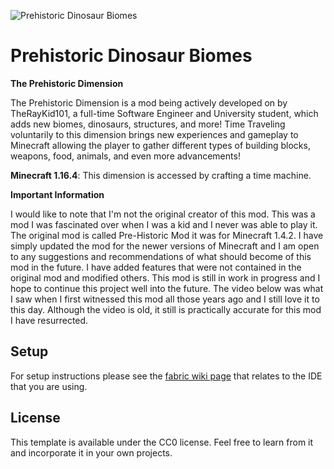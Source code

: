 ![Prehistoric Dinosaur Biomes](https://i.imgur.com/swtAp8X.png)

# Prehistoric Dinosaur Biomes

**The Prehistoric Dimension**

The Prehistoric Dimension is a mod being actively developed on by TheRayKid101, a full-time Software Engineer and University student, which adds new biomes, dinosaurs, structures, and more! Time Traveling voluntarily to this dimension brings new experiences and gameplay to Minecraft allowing the player to gather different types of building blocks, weapons, food, animals, and even more advancements!

**Minecraft 1.16.4**: This dimension is accessed by crafting a time machine.

**Important Information**

I would like to note that I'm not the original creator of this mod. This was a mod I was fascinated over when I was a kid and I never was able to play it. The original mod is called Pre-Historic Mod it was for Minecraft 1.4.2. I have simply updated the mod for the newer versions of Minecraft and I am open to any suggestions and recommendations of what should become of this mod in the future. I have added features that were not contained in the original mod and modified others. This mod is still in work in progress and I hope to continue this project well into the future. The video below was what I saw when I first witnessed this mod all those years ago and I still love it to this day. Although the video is old, it still is practically accurate for this mod I have resurrected. 

## Setup

For setup instructions please see the [fabric wiki page](https://fabricmc.net/wiki/tutorial:setup) that relates to the IDE that you are using.

## License

This template is available under the CC0 license. Feel free to learn from it and incorporate it in your own projects.
